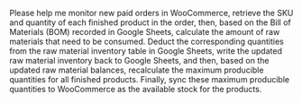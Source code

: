 Please help me monitor new paid orders in WooCommerce, retrieve the SKU and quantity of each finished product in the order, then, based on the Bill of Materials (BOM) recorded in Google Sheets, calculate the amount of raw materials that need to be consumed. Deduct the corresponding quantities from the raw material inventory table in Google Sheets, write the updated raw material inventory back to Google Sheets, and then, based on the updated raw material balances, recalculate the maximum producible quantities for all finished products. Finally, sync these maximum producible quantities to WooCommerce as the available stock for the products.